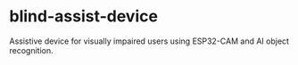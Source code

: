 # blind-assist-device
Assistive device for visually impaired users using ESP32-CAM and AI object recognition.
